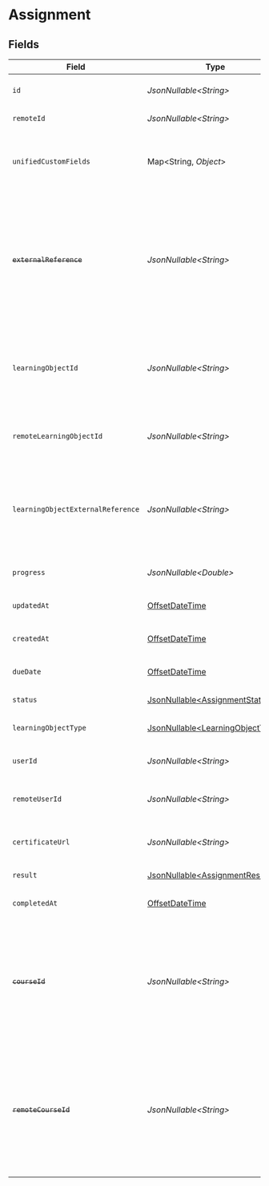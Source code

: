 # Assignment


## Fields

| Field                                                                                                                                                                                         | Type                                                                                                                                                                                          | Required                                                                                                                                                                                      | Description                                                                                                                                                                                   | Example                                                                                                                                                                                       |
| --------------------------------------------------------------------------------------------------------------------------------------------------------------------------------------------- | --------------------------------------------------------------------------------------------------------------------------------------------------------------------------------------------- | --------------------------------------------------------------------------------------------------------------------------------------------------------------------------------------------- | --------------------------------------------------------------------------------------------------------------------------------------------------------------------------------------------- | --------------------------------------------------------------------------------------------------------------------------------------------------------------------------------------------- |
| `id`                                                                                                                                                                                          | *JsonNullable\<String>*                                                                                                                                                                       | :heavy_minus_sign:                                                                                                                                                                            | The ID associated with this assignment                                                                                                                                                        | 123456                                                                                                                                                                                        |
| `remoteId`                                                                                                                                                                                    | *JsonNullable\<String>*                                                                                                                                                                       | :heavy_minus_sign:                                                                                                                                                                            | Provider's unique identifier                                                                                                                                                                  | 8187e5da-dc77-475e-9949-af0f1fa4e4e3                                                                                                                                                          |
| `unifiedCustomFields`                                                                                                                                                                         | Map\<String, *Object*>                                                                                                                                                                        | :heavy_minus_sign:                                                                                                                                                                            | Custom Unified Fields configured in your StackOne project                                                                                                                                     | {<br/>"my_project_custom_field_1": "REF-1236",<br/>"my_project_custom_field_2": "some other value"<br/>}                                                                                      |
| ~~`externalReference`~~                                                                                                                                                                       | *JsonNullable\<String>*                                                                                                                                                                       | :heavy_minus_sign:                                                                                                                                                                            | : warning: ** DEPRECATED **: This will be removed in a future release, please migrate away from it as soon as possible.<br/><br/>The external reference associated with this assignment       | e3gd34-23tr21-er234-345er56                                                                                                                                                                   |
| `learningObjectId`                                                                                                                                                                            | *JsonNullable\<String>*                                                                                                                                                                       | :heavy_minus_sign:                                                                                                                                                                            | The learning_object_id associated with this assignment. This is not required unless specified in an integration.                                                                              | e3gd34-23tr21-er234-345er56                                                                                                                                                                   |
| `remoteLearningObjectId`                                                                                                                                                                      | *JsonNullable\<String>*                                                                                                                                                                       | :heavy_minus_sign:                                                                                                                                                                            | Provider's unique identifier of the learning object related to the assignment                                                                                                                 | e3cb55bf-aa84-466e-a6c1-b8302b257a49                                                                                                                                                          |
| `learningObjectExternalReference`                                                                                                                                                             | *JsonNullable\<String>*                                                                                                                                                                       | :heavy_minus_sign:                                                                                                                                                                            | The external reference of the learning object associated with this assignment, this is the main identifier for creating assignments.                                                          | learning-content-123                                                                                                                                                                          |
| `progress`                                                                                                                                                                                    | *JsonNullable\<Double>*                                                                                                                                                                       | :heavy_minus_sign:                                                                                                                                                                            | The progress associated with this assigment                                                                                                                                                   | 40                                                                                                                                                                                            |
| `updatedAt`                                                                                                                                                                                   | [OffsetDateTime](https://docs.oracle.com/javase/8/docs/api/java/time/OffsetDateTime.html)                                                                                                     | :heavy_minus_sign:                                                                                                                                                                            | The date the assignment was last updated                                                                                                                                                      | 2021-07-21T14:00:00.000Z                                                                                                                                                                      |
| `createdAt`                                                                                                                                                                                   | [OffsetDateTime](https://docs.oracle.com/javase/8/docs/api/java/time/OffsetDateTime.html)                                                                                                     | :heavy_minus_sign:                                                                                                                                                                            | The date the assignment was created                                                                                                                                                           | 2021-07-21T14:00:00.000Z                                                                                                                                                                      |
| `dueDate`                                                                                                                                                                                     | [OffsetDateTime](https://docs.oracle.com/javase/8/docs/api/java/time/OffsetDateTime.html)                                                                                                     | :heavy_minus_sign:                                                                                                                                                                            | The date the assignment is due to be completed                                                                                                                                                | 2021-07-21T14:00:00.000Z                                                                                                                                                                      |
| `status`                                                                                                                                                                                      | [JsonNullable\<AssignmentStatus>](../../models/components/AssignmentStatus.md)                                                                                                                | :heavy_minus_sign:                                                                                                                                                                            | The status of the assignment                                                                                                                                                                  |                                                                                                                                                                                               |
| `learningObjectType`                                                                                                                                                                          | [JsonNullable\<LearningObjectType>](../../models/components/LearningObjectType.md)                                                                                                            | :heavy_minus_sign:                                                                                                                                                                            | The learning object type of the assignment                                                                                                                                                    |                                                                                                                                                                                               |
| `userId`                                                                                                                                                                                      | *JsonNullable\<String>*                                                                                                                                                                       | :heavy_minus_sign:                                                                                                                                                                            | The user ID associated with this assignment                                                                                                                                                   | c28xyrc55866bvuv                                                                                                                                                                              |
| `remoteUserId`                                                                                                                                                                                | *JsonNullable\<String>*                                                                                                                                                                       | :heavy_minus_sign:                                                                                                                                                                            | Provider's unique identifier of the user related to the assignment                                                                                                                            | e3cb75bf-aa84-466e-a6c1-b8322b257a48                                                                                                                                                          |
| `certificateUrl`                                                                                                                                                                              | *JsonNullable\<String>*                                                                                                                                                                       | :heavy_minus_sign:                                                                                                                                                                            | The certification URL associated with this assignment                                                                                                                                         | https://example.com/certificate/12345                                                                                                                                                         |
| `result`                                                                                                                                                                                      | [JsonNullable\<AssignmentResult1>](../../models/components/AssignmentResult1.md)                                                                                                              | :heavy_minus_sign:                                                                                                                                                                            | The result of the assignment                                                                                                                                                                  |                                                                                                                                                                                               |
| `completedAt`                                                                                                                                                                                 | [OffsetDateTime](https://docs.oracle.com/javase/8/docs/api/java/time/OffsetDateTime.html)                                                                                                     | :heavy_minus_sign:                                                                                                                                                                            | The date the content was completed                                                                                                                                                            | 2021-07-21T14:00:00.000Z                                                                                                                                                                      |
| ~~`courseId`~~                                                                                                                                                                                | *JsonNullable\<String>*                                                                                                                                                                       | :heavy_minus_sign:                                                                                                                                                                            | : warning: ** DEPRECATED **: This will be removed in a future release, please migrate away from it as soon as possible.<br/><br/>The course ID associated with this assignment                | 16873-ENG-1                                                                                                                                                                                   |
| ~~`remoteCourseId`~~                                                                                                                                                                          | *JsonNullable\<String>*                                                                                                                                                                       | :heavy_minus_sign:                                                                                                                                                                            | : warning: ** DEPRECATED **: This will be removed in a future release, please migrate away from it as soon as possible.<br/><br/>Provider's unique identifier of the course related to the assignment | e3cb75bf-aa84-466e-a6c1-b8322b257a48                                                                                                                                                          |